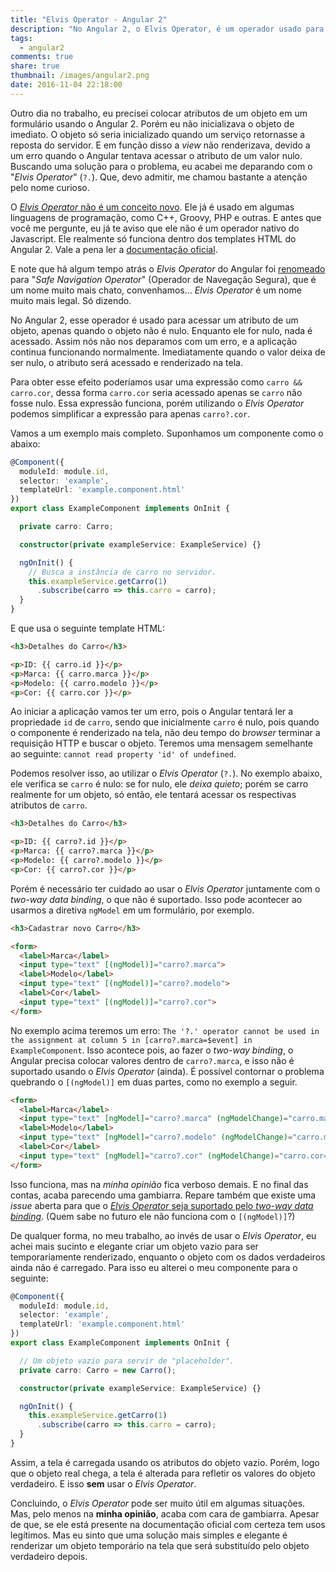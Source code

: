 ```yaml
---
title: "Elvis Operator - Angular 2"
description: "No Angular 2, o Elvis Operator, é um operador usado para acessar uma propriedade de um objeto, apenas quando ele não é nulo."
tags:
  - angular2
comments: true
share: true
thumbnail: /images/angular2.png
date: 2016-11-04 22:18:00
---
```


Outro dia no trabalho, eu precisei colocar atributos de um objeto em um formulário usando o Angular 2. Porém eu não inicializava o objeto de imediato. O objeto só seria inicializado quando um serviço retornasse a reposta do servidor. E em função disso a *view* não renderizava, devido a um erro quando o Angular tentava acessar o atributo de um valor nulo. Buscando uma solução para o problema, eu acabei me deparando com o "*Elvis Operator*" (`?.`). Que, devo admitir, me chamou bastante a atenção pelo nome curioso.

O [*Elvis Operator* não é um conceito novo][wiki-elvis-operator]. Ele já é usado em algumas linguagens de programação, como C++, Groovy, PHP e outras. E antes que você me pergunte, eu já te aviso que ele não é um operador nativo do Javascript. Ele realmente só funciona dentro dos templates HTML do Angular 2. Vale a pena ler a [documentação oficial][docs-safe-navigation].

[wiki-elvis-operator]: https://en.wikipedia.org/wiki/Elvis_operator

E note que há algum tempo atrás o *Elvis Operator* do Angular foi [renomeado][rename-elvis-operator] para "*Safe Navigation Operator*" (Operador de Navegação Segura), que é um nome muito mais chato, convenhamos... *Elvis Operator* é um nome muito mais legal. Só dizendo.

<!--
**Obs:** Se eu entendi certo, talvez *Elvis Operator* seja sequer o termo correto para essa operação. Possivelmente o nome mais apropriado para essa operação seja *null-safe dereferencing*. Aparentemente existe uma [confusão entre os dois termos][the-true-elvis].

[the-true-elvis]: http://mail.openjdk.java.net/pipermail/coin-dev/2009-July/002089.html
-->

No Angular 2, esse operador é usado para acessar um atributo de um objeto, apenas quando o objeto não é nulo. Enquanto ele for nulo, nada é acessado. Assim nós não nos deparamos com um erro, e a aplicação continua funcionando normalmente. Imediatamente quando o valor deixa de ser nulo, o atributo será acessado e renderizado na tela.

Para obter esse efeito poderíamos usar uma expressão como `carro && carro.cor`, dessa forma `carro.cor` seria acessado apenas se `carro` não fosse nulo. Essa expressão funciona, porém utilizando o *Elvis Operator* podemos simplificar a expressão para apenas `carro?.cor`.

Vamos a um exemplo mais completo. Suponhamos um componente como o abaixo:

```ts
@Component({
  moduleId: module.id,
  selector: 'example',
  templateUrl: 'example.component.html'
})
export class ExampleComponent implements OnInit {

  private carro: Carro;

  constructor(private exampleService: ExampleService) {}

  ngOnInit() {
    // Busca a instância de carro no servidor.
    this.exampleService.getCarro(1)
      .subscribe(carro => this.carro = carro);
  }
}
```

E que usa o seguinte template HTML:

```html
<h3>Detalhes do Carro</h3>

<p>ID: {{ carro.id }}</p>
<p>Marca: {{ carro.marca }}</p>
<p>Modelo: {{ carro.modelo }}</p>
<p>Cor: {{ carro.cor }}</p>
```

Ao iniciar a aplicação vamos ter um erro, pois o Angular tentará ler a propriedade `id` de `carro`, sendo que inicialmente `carro` é nulo, pois quando o componente é renderizado na tela, não deu tempo do *browser* terminar a requisição HTTP e buscar o objeto. Teremos uma mensagem semelhante ao seguinte: `cannot read property 'id' of undefined`.

Podemos resolver isso, ao utilizar o *Elvis Operator* (`?.`). No exemplo abaixo, ele verifica se `carro` é nulo: se for nulo, ele *deixa quieto*; porém se carro realmente for um objeto, só então, ele tentará acessar os respectivas atributos de `carro`.

```html
<h3>Detalhes do Carro</h3>

<p>ID: {{ carro?.id }}</p>
<p>Marca: {{ carro?.marca }}</p>
<p>Modelo: {{ carro?.modelo }}</p>
<p>Cor: {{ carro?.cor }}</p>
```

Porém é necessário ter cuidado ao usar o *Elvis Operator* juntamente com o *two-way data binding*, o que não é suportado. Isso pode acontecer ao usarmos a diretiva `ngModel` em um formulário, por exemplo.

```html
<h3>Cadastrar novo Carro</h3>

<form>
  <label>Marca</label>
  <input type="text" [(ngModel)]="carro?.marca">
  <label>Modelo</label>
  <input type="text" [(ngModel)]="carro?.modelo">
  <label>Cor</label>
  <input type="text" [(ngModel)]="carro?.cor">
</form>
```

No exemplo acima teremos um erro: `The '?.' operator cannot be used in the assignment at column 5 in [carro?.marca=$event] in ExampleComponent`. Isso acontece pois, ao fazer o *two-way binding*, o Angular precisa colocar valores dentro de `carro?.marca`, e isso não é suportado usando o *Elvis Operator* (ainda). É possível contornar o problema quebrando o `[(ngModel)]` em duas partes, como no exemplo a seguir.

[issue-two-way-binding]: https://github.com/angular/angular/issues/7697


```html
<form>
  <label>Marca</label>
  <input type="text" [ngModel]="carro?.marca" (ngModelChange)="carro.marca=$event">
  <label>Modelo</label>
  <input type="text" [ngModel]="carro?.modelo" (ngModelChange)="carro.modelo=$event">
  <label>Cor</label>
  <input type="text" [ngModel]="carro?.cor" (ngModelChange)="carro.cor=$event">
</form>
```

Isso funciona, mas na *minha opinião* fica verboso demais. E no final das contas, acaba parecendo uma gambiarra. Repare também que existe uma *issue* aberta para que o [*Elvis Operator* seja suportado pelo *two-way data binding*][issue-two-way-binding]. (Quem sabe no futuro ele não funciona com o `[(ngModel)]`?)

De qualquer forma, no meu trabalho, ao invés de usar o *Elvis Operator*, eu achei mais sucinto e elegante criar um objeto vazio para ser temporariamente renderizado, enquanto o objeto com os dados verdadeiros ainda não é carregado. Para isso eu alterei o meu componente para o seguinte:

```ts
@Component({
  moduleId: module.id,
  selector: 'example',
  templateUrl: 'example.component.html'
})
export class ExampleComponent implements OnInit {

  // Um objeto vazio para servir de "placeholder".
  private carro: Carro = new Carro();

  constructor(private exampleService: ExampleService) {}

  ngOnInit() {
    this.exampleService.getCarro(1)
      .subscribe(carro => this.carro = carro);
  }
}
```

Assim, a tela é carregada usando os atributos do objeto vazio. Porém, logo que o objeto real chega, a tela é alterada para refletir os valores do objeto verdadeiro. E isso **sem** usar o *Elvis Operator*.

Concluindo, o *Elvis Operator* pode ser muito útil em algumas situações. Mas, pelo menos na **minha opinião**, acaba com cara de gambiarra. Apesar de que, se ele está presente na documentação oficial com certeza tem usos legítimos. Mas eu sinto que uma solução mais simples e elegante é renderizar um objeto temporário na tela que será substituído pelo objeto verdadeiro depois.

[docs-safe-navigation]: https://angular.io/docs/ts/latest/guide/template-syntax.html#!#safe-navigation-operator

[rename-elvis-operator]: https://reviews.angular.io/R6:4cfff4148523b67eb204225f89bff3485e44ce4f

<!--
Links não utilizados:

[cheatsheet]: https://angular.io/docs/ts/latest/guide/cheatsheet.html
[stackoverflow-question]: http://stackoverflow.com/questions/35161789/correct-use-of-elvis-operator-in-angular2-for-dart-components-view
[elvis-on-syntaxsuccess]: http://www.syntaxsuccess.com/viewarticle/elvis-operator-in-angular-2.0
-->
